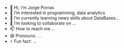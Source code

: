 - 👋 Hi, I’m Jorge Porras
- 👀 I’m interested in programming, data analytics
- 🌱 I’m currently learning news skills about DataBases...
- 💞️ I’m looking to collaborate on ...
- 📫 How to reach me ...
- 😄 Pronouns: ...
- ⚡ Fun fact: ...

<!---
jorgeporrasje/jorgeporrasje is a ✨ special ✨ repository because its `README.md` (this file) appears on your GitHub profile.
You can click the Preview link to take a look at your changes.
--->
